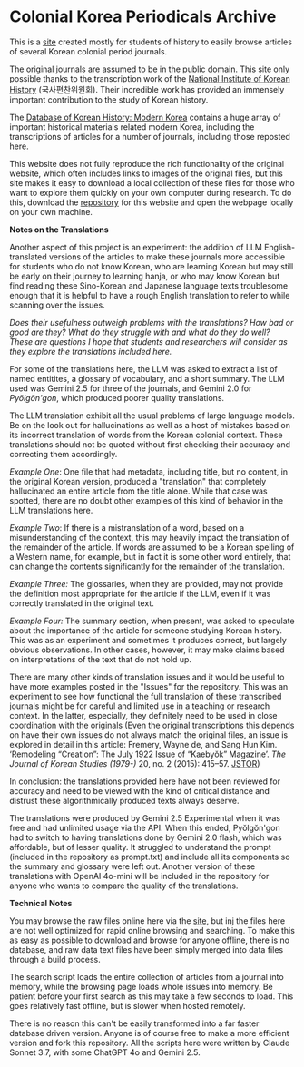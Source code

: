 # Colonial Korea Periodicals Archive



This is a [site](https://yeoksayeou.github.io/) created mostly for students of history to easily browse articles of several Korean colonial period journals. 

The original journals are assumed to be in the public domain. This site only possible thanks to the transcription work of the [National Institute of Korean History](https://db.history.go.kr/) (국사편찬위원회). Their incredible work has provided an immensely important contribution to the study of Korean history. 

The [Database of Korean History: Modern Korea](https://db.history.go.kr/modern/) contains a huge array of important historical materials related modern Korea, including the transcriptions of articles for a number of journals, including those reposted here.

This website does not fully reproduce the rich functionality of the original website, which often includes links to images of the original files, but this site makes it easy to download a local collection of these files for those who want to explore them quickly on your own computer during research. To do this, download the [repository](https://github.com/yeoksayeou/yeoksayeou.github.io) for this website and open the webpage locally on your own machine. 

**Notes on the Translations**

Another aspect of this project is an experiment: the addition of LLM English-translated versions of the articles to make these journals more accessible for students who do not know Korean, who are learning Korean but may still be early on their journey to learning hanja, or who may know Korean but find reading these Sino-Korean and Japanese language texts troublesome enough that it is helpful to have a rough English translation to refer to while scanning over the issues. 

*Does their usefulness outweigh problems with the translations? How bad or good are they? What do they struggle with and what do they do well? These are questions I hope that students and researchers will consider as they explore the translations included here.*

For some of the translations here, the LLM was asked to extract a list of named entitites, a glossary of vocabulary, and a short summary. The LLM used was Gemini 2.5 for three of the journals, and Gemini 2.0 for *Pyŏlgŏn'gon*, which produced poorer quality translations.

The LLM translation exhibit all the usual problems of large language models. Be on the look out for hallucinations as well as a host of mistakes based on its incorrect translation of words from the Korean colonial context. These translations should not be quoted without first checking their accuracy and correcting them accordingly.

*Example One*: One file that had metadata, including title, but no content, in the original Korean version, produced a "translation" that completely hallucinated an entire article from the title alone. While that case was spotted, there are no doubt other examples of this kind of behavior in the LLM translations here. 

*Example Two*: If there is a mistranslation of a word, based on a misunderstanding of the context, this may heavily impact the translation of the remainder of the article. If words are assumed to be a Korean spelling of a Western name, for example, but in fact it is some other word entirely, that can change the contents significantly for the remainder of the translation. 

*Example Three:* The glossaries, when they are provided, may not provide the definition most appropriate for the article if the LLM, even if it was correctly translated in the original text.

*Example Four:* The summary section, when present, was asked to speculate about the importance of the article for someone studying Korean history. This was as an experiment and sometimes it produces correct, but largely obvious observations. In other cases, however, it may make claims based on interpretations of the text that do not hold up. 

There are many other kinds of translation issues and it would be useful to have more examples posted in the "Issues" for the repository. This was an experiment to see how functional the full translation of these transcribed journals might be for careful and limited use in a teaching or research context. In the latter, especially, they definitely need to be used in close coordination with the originals (Even the original transcriptions this depends on have their own issues do not always match the original files, an issue is explored in detail in this article: Fremery, Wayne de, and Sang Hun Kim. ‘Remodeling “Creation”: The July 1922 Issue of “Kaebyŏk” Magazine’. *The Journal of Korean Studies (1979-)* 20, no. 2 (2015): 415–57. [JSTOR]( https://www.jstor.org/stable/43919327)) 

In conclusion: the translations provided here have not been reviewed for accuracy and need to be viewed with the kind of critical distance and distrust these algorithmically produced texts always deserve.

The translations were produced by Gemini 2.5 Experimental when it was free and had unlimited usage via the API. When this ended, Pyŏlgŏn'gon had to switch to having translations done by Gemini 2.0 flash, which was affordable, but of lesser quality. It struggled to understand the prompt (included in the repository as prompt.txt) and include all its components so the summary and glossary were left out. Another version of these translations with OpenAI 4o-mini will be included in the repository for anyone who wants to compare the quality of the translations. 

**Technical Notes** 

You may browse the raw files online here via the [site](https://yeoksayeou.github.io/), but inj the files here are not well optimized for rapid online browsing and searching. To make this as easy as possible to download and browse for anyone offline, there is no database, and raw data text files have been simply merged into data files through a build process. 

The search script loads the entire collection of articles from a journal into memory, while the browsing page loads whole issues into memory. Be patient before your first search as this may take a few seconds to load. This goes relatively fast offline, but is slower when hosted remotely. 

There is no reason this can't be easily transformed into a far faster database driven version. Anyone is of course free to make a more efficient version and fork this repository. All the scripts here were written by Claude Sonnet 3.7, with some ChatGPT 4o and Gemini 2.5.
